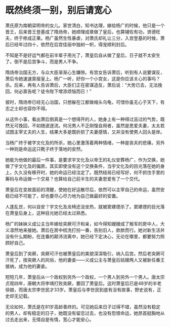 # 既然终须一别，别后请宽心

萧氏原为南朝梁明帝的女儿。家世清白，知书达理，嫁给杨广的时候，他只是一个晋王，后来晋王登基成了隋炀帝，她顺理成章做了皇后，也算辅佐有功，贤德旺夫，终于修成正果。杨广虽然生性暴虐，对萧氏却礼让三分，入宫登基的时候，萧后已经年过四十，依然在后宫佳丽中独树一帜，得宠顺利封后。 

不知是不是好运气都在前半辈子用光了，萧皇后自从做了皇后，日子就不太安生了。倒不是后宫争斗，而是男人不争。 

隋炀帝治国无方，与众大臣渐渐心生嫌隙。有宫女告诉萧后，听到有人说要谋反，萧后令她速速禀报皇上。杨广一听，好你一个小宫女，这是你应该关心的事吗？杀。后来，再有人告诉萧后，大臣们正在密谋造反，萧后说：“大势已去，无法挽回，何必禀告呢？徒令陛下增添烦恼而已！” 

彼时，隋炀帝已经无心治国，只想躲在江都做缩头乌龟，可惜你虽无心于天下，有志之士却也容你不得。 

从这件小事，看出萧后倒真是一个想得开的人，她身上有一种得过且过的气势，既然无可挽回，不如随波逐流。何况男人不乏刚愎自用者，虽然是恩爱夫妻，太太若试图主宰丈夫的人生，结果大多是既折损了夫妻感情，又并没有使男人回头是岸。 

当杨广终于被字文化及的所杀，她心里激荡着两种情绪，一种是丧夫的悲痛，另外一种则是命运这只靴子终于落地的安然。 

她能为他做的最后一件事，是要求宇文化及以帝王的礼仪安葬杨广，作为交换，她做了宇文化及的偏房。其实即使没有这个交换条件，当宇文化及的目光落在她的身上，久久没有移开时，她的命运已经注定了。既然结局已经写好，何不抓住手里的筹码与命运做一个交易？也算给自己前半生的夫妻恩爱有了一个交代。 

萧皇后在变故面前的清醒，使她在好运散尽后，依然可以主宰自己的命运，虽然安稳已经不可能了，却也要尽心尽力地为自己做最好的安置。 

人逢乱世，何以自安？宇文化及龙椅还没坐热，就被窦建德杀了。窦建德的目光落在萧皇后身上，这种目光她已经太过熟悉。 

杨广的妹妹义成公主当年嫁给突厥可汗和亲，如今得知嫂嫂成了叛军的房中人，大义凛然地来接她。萧后在房中梳洗打扮一番，告别旧人，款款而行。她对新生活并没有什么期盼，在连番的颠沛流离中，她已经下定决心，无论在哪里，都要努力照顾好自己。 

萧皇后到了突厥，突厥可汗也被萧皇后的美貌深深吸引，纳入后宫。然后老突厥可汗死了，按突厥人的风俗，他的妻妾——义成公主与萧皇后姑嫂两人又被新任番王接纳，成为他的妻妾。 

短短几年，萧皇后从一个政权到另外一个政权，一个男人到另外一个男人。唐太宗贞观四年，唐朝大将李靖打败突厥，要回了萧皇后。这时萧皇后已是48岁的半老徐娘，而唐太宗李世民才33岁。萧皇后与李世民到底有没有故事，野史说有，正史却无记载。 

无论如何，萧氏是在81岁高龄善终的。可见她后来日子过得不错，虽然没有稳定的男人，却有稳定的日子，她既没有留恋过去，也没有怨恨命运，她昂首挺胸地从过去走出来，无情自是有情，宽心才能安心。